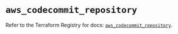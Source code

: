 # `aws_codecommit_repository`

Refer to the Terraform Registry for docs: [`aws_codecommit_repository`](https://registry.terraform.io/providers/hashicorp/aws/6.16.0/docs/resources/codecommit_repository).
